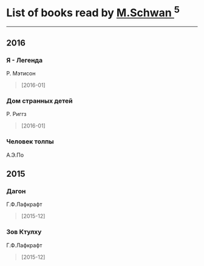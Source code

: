 # List of books read by [M.Schwan ](https://plus.google.com/101892939810731181399)<sup>5</sup>
---

## 2016

### Я - Легенда
Р. Мэтисон
> [2016-01] 


### Дом странных детей
Р. Риггз
> [2016-01] 


### Человек толпы
А.Э.По



## 2015

### Дагон
Г.Ф.Лафкрафт
> [2015-12] 


### Зов Ктулху
Г.Ф.Лафкрафт
> [2015-12] 



